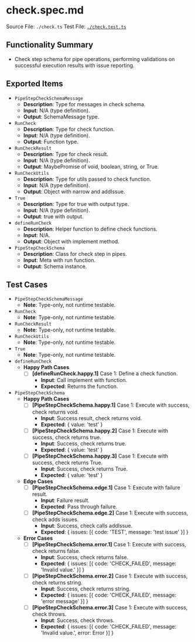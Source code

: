 # check.spec.md

Source File: `./check.ts`
Test File: [`./check.test.ts`](./check.test.ts)

## Functionality Summary
- Check step schema for pipe operations, performing validations on successful execution results with issue reporting.

## Exported Items
- `PipeStepCheckSchemaMessage`
    - **Description**: Type for messages in check schema.
    - **Input**: N/A (type definition).
    - **Output**: SchemaMessage type.
- `RunCheck`
    - **Description**: Type for check function.
    - **Input**: N/A (type definition).
    - **Output**: Function type.
- `RunCheckResult`
    - **Description**: Type for check result.
    - **Input**: N/A (type definition).
    - **Output**: MaybePromise of void, boolean, string, or True.
- `RunCheckUtils`
    - **Description**: Type for utils passed to check function.
    - **Input**: N/A (type definition).
    - **Output**: Object with narrow and addIssue.
- `True`
    - **Description**: Type for true with output type.
    - **Input**: N/A (type definition).
    - **Output**: true with output.
- `defineRunCheck`
    - **Description**: Helper function to define check functions.
    - **Input**: N/A.
    - **Output**: Object with implement method.
- `PipeStepCheckSchema`
    - **Description**: Class for check step in pipes.
    - **Input**: Meta with run function.
    - **Output**: Schema instance.

## Test Cases
- `PipeStepCheckSchemaMessage`
    - **Note**: Type-only, not runtime testable.
- `RunCheck`
    - **Note**: Type-only, not runtime testable.
- `RunCheckResult`
    - **Note**: Type-only, not runtime testable.
- `RunCheckUtils`
    - **Note**: Type-only, not runtime testable.
- `True`
    - **Note**: Type-only, not runtime testable.
- `defineRunCheck`
    - **Happy Path Cases**
        - [ ] **[defineRunCheck.happy.1]** Case 1: Define a check function.
            - **Input**: Call implement with function.
            - **Expected**: Returns the function.
- `PipeStepCheckSchema`
    - **Happy Path Cases**
        - [ ] **[PipeStepCheckSchema.happy.1]** Case 1: Execute with success, check returns void.
            - **Input**: Success result, check returns void.
            - **Expected**: { value: 'test' }
        - [ ] **[PipeStepCheckSchema.happy.2]** Case 1: Execute with success, check returns true.
            - **Input**: Success, check returns true.
            - **Expected**: { value: 'test' }
        - [ ] **[PipeStepCheckSchema.happy.3]** Case 1: Execute with success, check returns True.
            - **Input**: Success, check returns True.
            - **Expected**: { value: 'test' }
    - **Edge Cases**
        - [ ] **[PipeStepCheckSchema.edge.1]** Case 1: Execute with failure result.
            - **Input**: Failure result.
            - **Expected**: Pass through failure.
        - [ ] **[PipeStepCheckSchema.edge.2]** Case 1: Execute with success, check adds issues.
            - **Input**: Success, check calls addIssue.
            - **Expected**: { issues: [{ code: 'TEST', message: 'test issue' }] }
    - **Error Cases**
        - [ ] **[PipeStepCheckSchema.error.1]** Case 1: Execute with success, check returns false.
            - **Input**: Success, check returns false.
            - **Expected**: { issues: [{ code: 'CHECK_FAILED', message: 'Invalid value.' }] }
        - [ ] **[PipeStepCheckSchema.error.2]** Case 1: Execute with success, check returns string.
            - **Input**: Success, check returns string.
            - **Expected**: { issues: [{ code: 'CHECK_FAILED', message: 'error message' }] }
        - [ ] **[PipeStepCheckSchema.error.3]** Case 1: Execute with success, check throws.
            - **Input**: Success, check throws.
            - **Expected**: { issues: [{ code: 'CHECK_FAILED', message: 'Invalid value.', error: Error }] }
